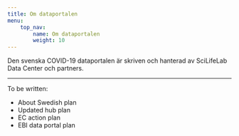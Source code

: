 ```yaml
---
title: Om dataportalen
menu:
    top_nav:
        name: Om dataportalen
        weight: 10
---
```


Den svenska COVID-19 dataportalen är skriven och hanterad av SciLifeLab Data Center och partners.

---

To be written:

* About Swedish plan
* Updated hub plan
* EC action plan
* EBI data portal plan
